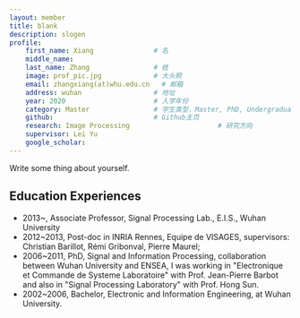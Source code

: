 ```yaml
---
layout: member
title: blank
description: slogen
profile:
    first_name: Xiang               # 名
    middle_name: 
    last_name: Zhang                # 姓
    image: prof_pic.jpg             # 大头照
    email: zhangxiang(at)whu.edu.cn   # 邮箱
    address: wuhan                  # 地址
    year: 2020                      # 入学年份 
    category: Master                # 学生类型，Master, PhD, Undergraduate
    github:                         # Github主页
    research: Image Processing                      # 研究方向
    supervisor: Lei Yu
    google_scholar: 
---
```


Write some thing about yourself.

## Education Experiences

* 2013~, Associate Professor, Signal Processing Lab., E.I.S., Wuhan University
* 2012~2013, Post-doc in INRIA Rennes, Equipe de VISAGES,
supervisors: Christian Barillot, Rémi Gribonval, Pierre Maurel;
* 2006~2011, PhD, Signal and Information Processing, collaboration between Wuhan University and ENSEA, 
I was working in "Electronique et Commande de Systeme Laboratoire" with Prof. Jean-Pierre Barbot and also in "Signal Processing Laboratory" with Prof. Hong Sun.
* 2002~2006, Bachelor, Electronic and Information Engineering, at Wuhan University.